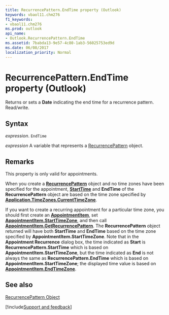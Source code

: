 ```yaml
---
title: RecurrencePattern.EndTime property (Outlook)
keywords: vbaol11.chm276
f1_keywords:
- vbaol11.chm276
ms.prod: outlook
api_name:
- Outlook.RecurrencePattern.EndTime
ms.assetid: 7babda13-9e57-4c80-1ab3-56025753ed9d
ms.date: 06/08/2017
localization_priority: Normal
---
```



# RecurrencePattern.EndTime property (Outlook)

Returns or sets a **Date** indicating the end time for a recurrence pattern. Read/write.


## Syntax

_expression_. `EndTime`

_expression_ A variable that represents a [RecurrencePattern](Outlook.RecurrencePattern.md) object.


## Remarks

This property is only valid for appointments. 

When you create a **[RecurrencePattern](Outlook.RecurrencePattern.md)** object and no time zones have been specified for the appointment, **[StartTime](Outlook.RecurrencePattern.StartTime.md)** and **EndTime** of the **RecurrencePattern** object are based on the time zone specified by **[Application.TimeZones.CurrentTimeZone](Outlook.TimeZones.CurrentTimeZone.md)**.

If you want to create a recurring appointment for a particular time zone, you should first create an **[AppointmentItem](Outlook.AppointmentItem.md)**, set **[AppointmentItem.StartTimeZone](Outlook.AppointmentItem.StartTimeZone.md)**, and then call **[AppointmentItem.GetRecurrencePattern](Outlook.AppointmentItem.GetRecurrencePattern.md)**. The **RecurrencePattern** object returned will have both **StartTime** and **EndTime** based on the time zone specified by **AppointmentItem.StartTimeZone**. Note that in the **Appointment Recurrence** dialog box, the time indicated as **Start** is **RecurrencePattern.StartTime** which is based on **AppointmentItem.StartTimeZone**, but the time indicated as **End** is not always the same as **RecurrencePattern.EndTime** which is based on **AppointmentItem.StartTimeZone**; the displayed time value is based on **[AppointmentItem.EndTimeZone](Outlook.AppointmentItem.EndTimeZone.md)**.


## See also


[RecurrencePattern Object](Outlook.RecurrencePattern.md)

[!include[Support and feedback](~/includes/feedback-boilerplate.md)]